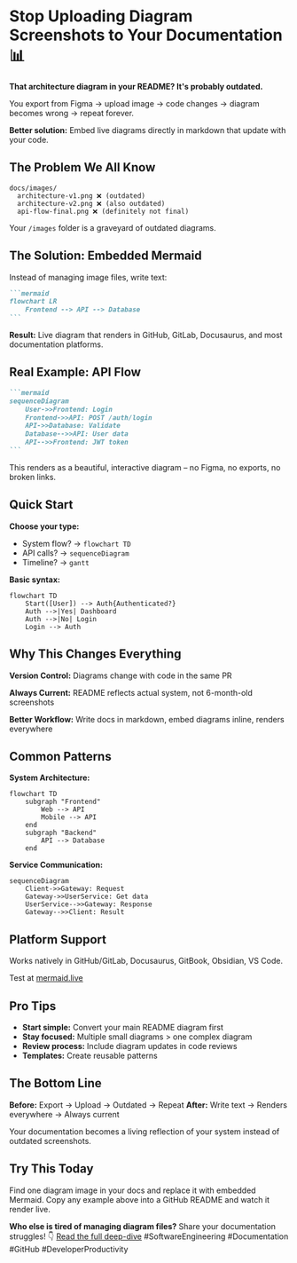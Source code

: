 # Stop Uploading Diagram Screenshots to Your Documentation 📊

**That architecture diagram in your README? It's probably outdated.** 

You export from Figma → upload image → code changes → diagram becomes wrong → repeat forever.

**Better solution:** Embed live diagrams directly in markdown that update with your code.

## The Problem We All Know

```
docs/images/
  architecture-v1.png ❌ (outdated)
  architecture-v2.png ❌ (also outdated) 
  api-flow-final.png ❌ (definitely not final)
```

Your `/images` folder is a graveyard of outdated diagrams.

## The Solution: Embedded Mermaid

Instead of managing image files, write text:

````markdown
```mermaid
flowchart LR
    Frontend --> API --> Database
```
````

**Result:** Live diagram that renders in GitHub, GitLab, Docusaurus, and most documentation platforms.

## Real Example: API Flow

````markdown
```mermaid
sequenceDiagram
    User->>Frontend: Login
    Frontend->>API: POST /auth/login
    API->>Database: Validate
    Database-->>API: User data
    API-->>Frontend: JWT token
```
````

This renders as a beautiful, interactive diagram – no Figma, no exports, no broken links.

## Quick Start

**Choose your type:**
- System flow? → `flowchart TD`
- API calls? → `sequenceDiagram`
- Timeline? → `gantt`

**Basic syntax:**
```mermaid
flowchart TD
    Start([User]) --> Auth{Authenticated?}
    Auth -->|Yes| Dashboard
    Auth -->|No| Login
    Login --> Auth
```

## Why This Changes Everything

**Version Control:** Diagrams change with code in the same PR

**Always Current:** README reflects actual system, not 6-month-old screenshots

**Better Workflow:** Write docs in markdown, embed diagrams inline, renders everywhere

## Common Patterns

**System Architecture:**
```mermaid
flowchart TD
    subgraph "Frontend"
        Web --> API
        Mobile --> API
    end
    subgraph "Backend"
        API --> Database
    end
```

**Service Communication:**
```mermaid
sequenceDiagram
    Client->>Gateway: Request
    Gateway->>UserService: Get data
    UserService-->>Gateway: Response
    Gateway-->>Client: Result
```

## Platform Support

Works natively in GitHub/GitLab, Docusaurus, GitBook, Obsidian, VS Code.

Test at [mermaid.live](https://mermaid.live)

## Pro Tips

- **Start simple:** Convert your main README diagram first
- **Stay focused:** Multiple small diagrams > one complex diagram  
- **Review process:** Include diagram updates in code reviews
- **Templates:** Create reusable patterns

## The Bottom Line

**Before:** Export → Upload → Outdated → Repeat
**After:** Write text → Renders everywhere → Always current

Your documentation becomes a living reflection of your system instead of outdated screenshots.

## Try This Today

Find one diagram image in your docs and replace it with embedded Mermaid. Copy any example above into a GitHub README and watch it render live.

**Who else is tired of managing diagram files?** Share your documentation struggles! 👇
[Read the full deep-dive](https://wiseagent.github.io/blogs/docs/mermaid-guide)
 #SoftwareEngineering #Documentation #GitHub #DeveloperProductivity